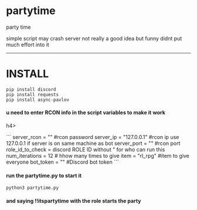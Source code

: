 # partytime
party time


simple script may crash server not really a good idea but funny 
didnt put much effort into it 

<hr>
<h1>INSTALL</h1>


```
pip install discord
pip install requests
pip install async-pavlov
```

<h4>u need to enter RCON info in the script variables to make it work </h4>h4><p>
```
server_rcon = ""
#rcon password 
server_ip = "127.0.0.1"
#rcon ip use 127.0.0.1 if server is on same machine as bot 
server_port = ""
#rcon port
role_id_to_check = 
discord ROLE ID without " for who can run this
num_iterations = 12
# hhow many times to give
item = "rl_rpg"
#item to give everyone
bot_token = ""
#Discord bot token 
```
</p>



<h4>run the partytime.py to start it </h4>

```
python3 partytime.py
 ```

<h4>and saying !!itspartytime with the role starts the party</h4>
